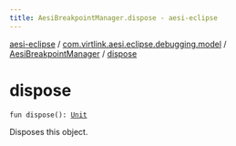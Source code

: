 ```yaml
---
title: AesiBreakpointManager.dispose - aesi-eclipse
---
```


[aesi-eclipse](../../index.html) / [com.virtlink.aesi.eclipse.debugging.model](../index.html) / [AesiBreakpointManager](index.html) / [dispose](.)

# dispose

`fun dispose(): `[`Unit`](https://kotlinlang.org/api/latest/jvm/stdlib/kotlin/-unit/index.html)

Disposes this object.

